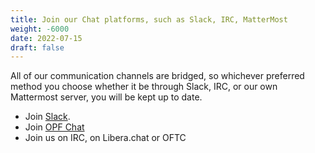 ```yaml
---
title: Join our Chat platforms, such as Slack, IRC, MatterMost
weight: -6000
date: 2022-07-15
draft: false
---
```


All of our communication channels are bridged, so whichever preferred method you choose whether it be through Slack, IRC, or our own Mattermost server,
you will be kept up to date.  

- Join [Slack](https://join.slack.com/t/openpowerfoundation/shared_invite/zt-9l4fabj6-C55eMvBqAPTbzlDS1b7bzQ).
- Join [OPF Chat](https://chat.openpower.foundation/)
- Join us on IRC, on Libera.chat or OFTC
